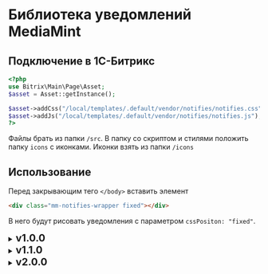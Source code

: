 # Библиотека уведомлений MediaMint

## Подключение в 1С-Битрикс
```php
<?php
use Bitrix\Main\Page\Asset;
$asset = Asset::getInstance();

$asset->addCss("/local/templates/.default/vendor/notifies/notifies.css");
$asset->addJs("/local/templates/.default/vendor/notifies/notifies.js");
?>
```
Файлы брать из папки ``/src``. В папку со скриптом и стилями положить папку `icons` с иконками. Иконки взять из папки ``/icons``

## Использование
Перед закрывающим тего ``</body>`` вставить элемент
```html
<div class="mm-notifies-wrapper fixed"></div>
```
В него будут рисовать уведомления с параметром ``cssPositon: "fixed"``.

<details>
    <summary>
        <span style="font-weight: bold; font-size: 20px;">
            v1.0.0
        </span>
    </summary>

Создание уведомления:
```js
const notify = new Notify([whereToRender = "" | CSS_Selector | DOM_Element], {
    type: "info" | "error" | "success" | "warning",
    title: "Информация",
    text: "Сообщение",
    [position]: "top right" | "top left" | "bottom left" | "bottom right",
    [closeTimeout]: 3000,
    [cssPosition]: "fixed" | "block",
    [iconsPath]: "/local/templates/.default/vendor/notifies/icons/",
    [filled]: true | false,
    [button]: {
        text: "Текст кнопки",
        callback: () => {alert("Callback")} 
    }
});

notify.show();
```

Цвета фонов переопределять в своих стилях, например, в ``template_styles.css``

``whereToRender`` - блок, куда отрисовывать сообщения. Используется только тогда, когда ``cssPosition: "block"``
**Значения:**
* ``CSS Selector`` вида ``".input-errors-block"``
* ``DOM Element`` - результат вызова ``Element.querySelector()``

``type`` - тип сообщения.<br>
**Значения:**
* ``info`` - информационное сообщение, синий фон
* ``success`` - успешное действие, зеленый фон
* ``error`` - ошибка, красный фон
* ``warning`` - предупреждение, оранжевый фон

``title`` - заголовок уведомления<br>
**Значение:** любая строка. Значение по умолчанию: "**Информация**".

``text`` - текст сообщения. <br>
**Значение:** любая строка. Значение по умолчанию: "**Сообщение**".

``position`` - позиция для отрисовки в углы. При значении ``cssPosition:
"block"`` игнорируется.
<br>**Значения:**
* ``top right`` - правый верхний угол. Значение по умолчанию.
* ``top left`` - левый верхний угол
* ``bottom right`` - нижний правый угол
* ``bottom left`` - нижний левый угол

``closeTimeout`` - время, через которое уведомление само закроется
<br>**Значение:** число в мс для функции setTimeout(). **Значение по умолчанию - 3000**

``cssPosition`` - тип позиционирования в CSS.
<br>**Значения:**
* ``fixed`` - фиксированное вне потока документа для отрисовки в углы страницы
* ``block`` - для отрисовки в конкретные блоки (например, после ``<input>``)

``iconsPath`` - путь до папки с иконками. **Необязательный**. Указывается в случае, если иконки лежат не в папке
``/local/templates/.default/vendor/notifies/icons``.

``filled`` - фон залитый цветом или светлый. **Необязательный**

``button`` - конфигурация кнопки в уведомлении. Если указан ключ объекта, но не указан текст кнопки, кнопка показана не
будет. **Значение - объект** с двумя ключами - **text** и **callback**
```js
options = {
    ...,
    button: {
        text: "Текст кнопки",
        callback: function() {alert("Текст в alert")}
    }    
}
```
</details>

<details>
    <summary>
        <span style="font-weight: bold; font-size: 20px;">
            v1.1.0
        </span>
    </summary>

1. Появились setter-ы для полей:
   * type
   * notyTitle
   * notifyText

2. Теперь поле ```notifyText``` может быть пустым и не будет выводиться 
   пустой тег ```<p>``` в блоке уведомления. 
</details> 

<details>
    <summary>
        <span style="font-weight: bold; font-size: 20px;">
            v2.0.0
        </span>
    </summary>


</details> 